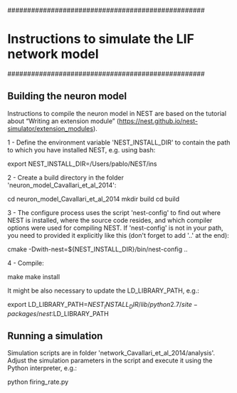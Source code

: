 ##################################################
# Instructions to simulate the LIF network model #
##################################################

## Building the neuron model ##

Instructions to compile the neuron model in NEST are based on the tutorial about “Writing an extension module” (https://nest.github.io/nest-simulator/extension_modules). 

1 - Define the environment variable 'NEST_INSTALL_DIR' to contain the path to which you have installed NEST, e.g. using bash:

export NEST_INSTALL_DIR=/Users/pablo/NEST/ins

2 - Create a build directory in the folder 'neuron_model_Cavallari_et_al_2014':

cd neuron_model_Cavallari_et_al_2014
mkdir build
cd build

3 - The configure process uses the script 'nest-config' to find out where NEST is installed, where the source code resides, and which compiler options were used for compiling NEST. If 'nest-config' is not in your path, you need to provided it explicitly like this (don't forget to add '..' at the end):

cmake -Dwith-nest=${NEST_INSTALL_DIR}/bin/nest-config ..

4 - Compile:

make
make install

It might be also necessary to update the LD_LIBRARY_PATH, e.g.:

export LD_LIBRARY_PATH=${NEST_INSTALL_DIR}/lib/python2.7/site-packages/nest:$LD_LIBRARY_PATH




## Running a simulation ##

Simulation scripts are in folder 'network_Cavallari_et_al_2014/analysis'. Adjust the simulation parameters in the script and execute it using the Python interpreter, e.g.:

python firing_rate.py
